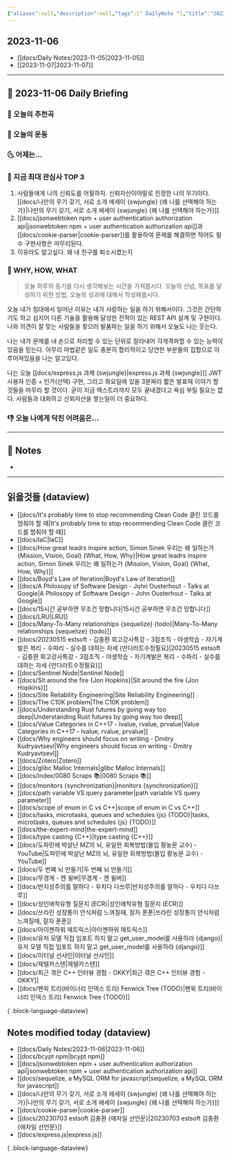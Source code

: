 ```yaml
---
{"aliases":null,"description":null,"tags":[" DailyNote "],"title":"2023-11-06","created":"2023-11-06T12:14:31","updated":"2023-11-06T13:51:34","dg-publish":true,"permalink":"/docs/Daily Notes/2023-11-06/","dgPassFrontmatter":true}
---
```



## 2023-11-06

- [[docs/Daily Notes/2023-11-05\|2023-11-05]] 
- [[2023-11-07\|2023-11-07]]

---

## 📅 2023-11-06 Daily Briefing

### 🎵 오늘의 추천곡

### 🏃 오늘의 운동

### 🌜 어제는...

### 🧠 지금 최대 관심사 TOP 3

1. 사람들에게 나의 신뢰도를 어필하자. 신뢰자산이야말로 진정한 나의 무기이다. [[docs/나만의 무기 갖기, 서로 소개 에세이 {swjungle} {왜 나를 선택해야 하는가}\|나만의 무기 갖기, 서로 소개 에세이 {swjungle} {왜 나를 선택해야 하는가}]]  
2. [[docs/jsonwebtoken npm + user authentication authorization api\|jsonwebtoken npm + user authentication authorization api]]과 [[docs/cookie-parser\|cookie-parser]]를 활용하여 문제를 해결하면 적어도 필수 구현사항은 마무리된다.
3. 이유라도 알고싶다. 왜 내 친구를 퇴소시켰는지

### 🚀 WHY, HOW, WHAT

> 오늘 하루의 동기를 다시 생각해보는 시간을 가져봅시다. 오늘의 신념, 목표를 달성하기 위한 방법, 오늘의 성과에 대해서 작성해봅시다.

오늘 내가 침대에서 일어난 이유는 내가 사랑하는 일을 하기 위해서이다. 그것은 간단하기도 하고 심지어 다른 기술을 활용해 달성한 전적이 있는 REST API 설계 및 구현이다. 나와 의견이 잘 맞는 사람들을 찾으러 발품파는 일을 하기 위해서 오늘도 나는 웃는다.

나는 내가 문제를 내 손으로 처리할 수 있는 단위로 잘라내어 각개격파할 수 있는 능력이 있음을 믿는다. 아무리 마법같은 일도 충분히 합리적이고 당연한 부분들의 집합으로 이루어져있음을 나는 알고있다.

나는 오늘 [[docs/express.js 과제 {swjungle}\|express.js 과제 {swjungle}]] JWT 사용자 인증 + 인가(선택) 구현, 그리고 화요일에 있을 3분짜리 짧은 발표때 이야기 할 것들을 마무리 할 것이다. 굳이 지금 엑스트라까지 모두 끝내겠다고 욕심 부릴 필요는 없다. 사람들과 대화하고 신뢰자산을 쌓는일이 더 중요하다.

### 👎 오늘 나에게 닥친 어려움은...

---

## 📝 Notes

- 

---

## 읽을것들 (dataview)

- [[docs/It's probably time to stop recommending Clean Code 클린 코드를 멈춰야 할 때\|It's probably time to stop recommending Clean Code 클린 코드를 멈춰야 할 때]]
- [[docs/IaC\|IaC]]
- [[docs/How great leadrs inspire action, Simon Sinek 우리는 왜 일하는가 {Mission, Vision, Goal} {What, How, Why}\|How great leadrs inspire action, Simon Sinek 우리는 왜 일하는가 {Mission, Vision, Goal} {What, How, Why}]]
- [[docs/Boyd's Law of Iteration\|Boyd's Law of Iteration]]
- [[docs/A Philosopy of Software Design - John Ousterhout - Talks at Google\|A Philosopy of Software Design - John Ousterhout - Talks at Google]]
- [[docs/15시간 공부하면 무조건 망합니다\|15시간 공부하면 무조건 망합니다]]
- [[docs/LRU\|LRU]]
- [[docs/Many-To-Many relationships {sequelize} {todo}\|Many-To-Many relationships {sequelize} {todo}]]
- [[docs/20230515 estsoft - 김충환 회고강사특강 - 3점조직 - 야생학습 - 자기계발은 복리 - 수파리 - 실수를 대하는 자세 {만다라트수정필요}\|20230515 estsoft - 김충환 회고강사특강 - 3점조직 - 야생학습 - 자기계발은 복리 - 수파리 - 실수를 대하는 자세 {만다라트수정필요}]]
- [[docs/Sentinel Node\|Sentinel Node]]
- [[docs/Sit around the fire {Jon Hopkins}\|Sit around the fire {Jon Hopkins}]]
- [[docs/Site Reliability Engineering\|Site Reliability Engineering]]
- [[docs/The C10K problem\|The C10K problem]]
- [[docs/Understanding Rust futures by going way too deep\|Understanding Rust futures by going way too deep]]
- [[docs/Value Categories in C++17 - lvalue, rvalue, prvalue\|Value Categories in C++17 - lvalue, rvalue, prvalue]]
- [[docs/Why engineers should focus on writing - Dmitry Kudryavtsevl\|Why engineers should focus on writing - Dmitry Kudryavtsevl]]
- [[docs/Zotero\|Zotero]]
- [[docs/glibc Malloc Internals\|glibc Malloc Internals]]
- [[docs/index/0080 Scraps 📚\|0080 Scraps 📚]]
- [[docs/monitors {synchronization}\|monitors {synchronization}]]
- [[docs/path variable VS query parameter\|path variable VS query parameter]]
- [[docs/scope of enum in C vs C++\|scope of enum in C vs C++]]
- [[docs/tasks, microtasks, queues and schedules {js} {TODO}\|tasks, microtasks, queues and schedules {js} {TODO}]]
- [[docs/the-expert-mind\|the-expert-mind]]
- [[docs/type casting {C++}\|type casting {C++}]]
- [[docs/도파민에 박살난 MZ의 뇌, 유일한 회복방법(몰입 황농문 교수) - YouTube\|도파민에 박살난 MZ의 뇌, 유일한 회복방법(몰입 황농문 교수) - YouTube]]
- [[docs/두 번째 뇌 만들기\|두 번째 뇌 만들기]]
- [[docs/무경계 - 켄 윌버\|무경계 - 켄 윌버]]
- [[docs/반지성주의를 말하다 - 우치다 다쓰루\|반지성주의를 말하다 - 우치다 다쓰루]]
- [[docs/성인애착유형 질문지 (ECR)\|성인애착유형 질문지 (ECR)]]
- [[docs/쓰라린 성장통이 안식처럼 느껴질때, 잘자 푼푼\|쓰라린 성장통이 안식처럼 느껴질때, 잘자 푼푼]]
- [[docs/아이젠하워 매트릭스\|아이젠하워 매트릭스]]
- [[docs/유저 모델 직접 임포트 하지 말고 get_user_model를 사용하라 {django}\|유저 모델 직접 임포트 하지 말고 get_user_model를 사용하라 {django}]]
- [[docs/이터널 선샤인\|이터널 선샤인]]
- [[docs/제텔카스텐\|제텔카스텐]]
- [[docs/최근 겪은 C++ 인터뷰 경험 - OKKY\|최근 겪은 C++ 인터뷰 경험 - OKKY]]
- [[docs/펜윅 트리(바이너리 인덱스 트리) Fenwick Tree {TODO}\|펜윅 트리(바이너리 인덱스 트리) Fenwick Tree {TODO}]]

{ .block-language-dataview}

## Notes modified today (dataview)

- [[docs/Daily Notes/2023-11-06\|2023-11-06]]
- [[docs/bcypt npm\|bcypt npm]]
- [[docs/jsonwebtoken npm + user authentication authorization api\|jsonwebtoken npm + user authentication authorization api]]
- [[docs/sequelize, a MySQL ORM for javascript\|sequelize, a MySQL ORM for javascript]]
- [[docs/나만의 무기 갖기, 서로 소개 에세이 {swjungle} {왜 나를 선택해야 하는가}\|나만의 무기 갖기, 서로 소개 에세이 {swjungle} {왜 나를 선택해야 하는가}]]
- [[docs/cookie-parser\|cookie-parser]]
- [[docs/20230703 estsoft 김충환 {애자일 선언문}\|20230703 estsoft 김충환 {애자일 선언문}]]
- [[docs/express.js\|express.js]]

{ .block-language-dataview}
